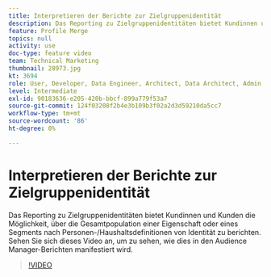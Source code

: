 ```yaml
---
title: Interpretieren der Berichte zur Zielgruppenidentität
description: Das Reporting zu Zielgruppenidentitäten bietet Kundinnen und Kunden die Möglichkeit, über die Gesamtpopulation einer Eigenschaft oder eines Segments nach Personen-/Haushaltsdefinitionen von Identität zu berichten. Sehen Sie sich dieses Video an, um zu sehen, wie dies in den Audience Manager-Berichten manifestiert wird.
feature: Profile Merge
topics: null
activity: use
doc-type: feature video
team: Technical Marketing
thumbnail: 28973.jpg
kt: 3694
role: User, Developer, Data Engineer, Architect, Data Architect, Admin, Leader
level: Intermediate
exl-id: 90183636-e205-420b-bbcf-899a779f53a7
source-git-commit: 124f03208f2b4e3b109b3f02a2d3d59210da5cc7
workflow-type: tm+mt
source-wordcount: '86'
ht-degree: 0%

---
```


# Interpretieren der Berichte zur Zielgruppenidentität

Das Reporting zu Zielgruppenidentitäten bietet Kundinnen und Kunden die Möglichkeit, über die Gesamtpopulation einer Eigenschaft oder eines Segments nach Personen-/Haushaltsdefinitionen von Identität zu berichten. Sehen Sie sich dieses Video an, um zu sehen, wie dies in den Audience Manager-Berichten manifestiert wird.

>[!VIDEO](https://video.tv.adobe.com/v/32166/?quality=12&captions=ger)
